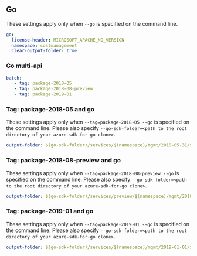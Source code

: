 ## Go

These settings apply only when `--go` is specified on the command line.

``` yaml $(go)
go:
  license-header: MICROSOFT_APACHE_NO_VERSION
  namespace: costmanagement
  clear-output-folder: true
```

### Go multi-api
``` yaml $(go) && $(multiapi)
batch:
   - tag: package-2018-05
   - tag: package-2018-08-preview
   - tag: package-2019-01
```

### Tag: package-2018-05 and go
These settings apply only when `--tag=package-2018-05 --go` is specified on the command line.
Please also specify `--go-sdk-folder=<path to the root directory of your azure-sdk-for-go clone>`.

``` yaml $(tag) == 'package-2018-05' && $(go)
output-folder: $(go-sdk-folder)/services/$(namespace)/mgmt/2018-05-31/$(namespace)
```

### Tag: package-2018-08-preview and go
These settings apply only when `--tag=package-2018-08-preview --go` is specified on the command line.
Please also specify `--go-sdk-folder=<path to the root directory of your azure-sdk-for-go clone>`.

``` yaml $(tag) == 'package-2018-08-preview' && $(go)
output-folder: $(go-sdk-folder)/services/preview/$(namespace)/mgmt/2018-08-01-preview/$(namespace)
```

### Tag: package-2019-01 and go
These settings apply only when `--tag=package-2019-01 --go` is specified on the command line.
Please also specify `--go-sdk-folder=<path to the root directory of your azure-sdk-for-go clone>`.

``` yaml $(tag) == 'package-2019-01' && $(go)
output-folder: $(go-sdk-folder)/services/$(namespace)/mgmt/2019-01-01/$(namespace)
```

